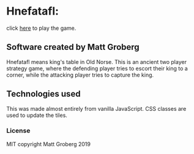 # Hnefatafl:
click <a href="https://grobergm.github.io/hnefatafl/">here</a> to play the game.
## Software created by Matt Groberg

Hnefatafl means king's table in Old Norse. This is an ancient two player strategy game, where the defending player tries to escort their king to a corner, while the attacking player tries to capture the king.

## Technologies used
This was made almost entirely from vanilla JavaScript. CSS classes are used to update the tiles.

### License
MIT copyright Matt Groberg 2019
